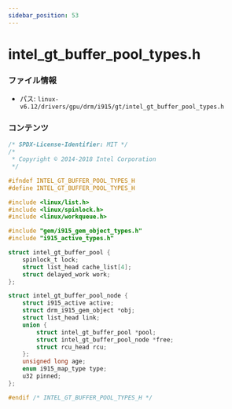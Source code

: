 ```yaml
---
sidebar_position: 53
---
```

# intel_gt_buffer_pool_types.h

### ファイル情報

- パス: `linux-v6.12/drivers/gpu/drm/i915/gt/intel_gt_buffer_pool_types.h`

### コンテンツ

```h
/* SPDX-License-Identifier: MIT */
/*
 * Copyright © 2014-2018 Intel Corporation
 */

#ifndef INTEL_GT_BUFFER_POOL_TYPES_H
#define INTEL_GT_BUFFER_POOL_TYPES_H

#include <linux/list.h>
#include <linux/spinlock.h>
#include <linux/workqueue.h>

#include "gem/i915_gem_object_types.h"
#include "i915_active_types.h"

struct intel_gt_buffer_pool {
	spinlock_t lock;
	struct list_head cache_list[4];
	struct delayed_work work;
};

struct intel_gt_buffer_pool_node {
	struct i915_active active;
	struct drm_i915_gem_object *obj;
	struct list_head link;
	union {
		struct intel_gt_buffer_pool *pool;
		struct intel_gt_buffer_pool_node *free;
		struct rcu_head rcu;
	};
	unsigned long age;
	enum i915_map_type type;
	u32 pinned;
};

#endif /* INTEL_GT_BUFFER_POOL_TYPES_H */

```
